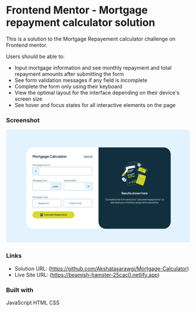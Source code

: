 # Frontend Mentor - Mortgage repayment calculator solution
This is a solution to the Mortgage Repayement calculator challenge on Frontend mentor.

Users should be able to:
- Input mortgage information and see monthly repayment and total repayment amounts after submitting the form
- See form validation messages if any field is incomplete
- Complete the form only using their keyboard
- View the optimal layout for the interface depending on their device's screen size
- See hover and focus states for all interactive elements on the page

### Screenshot

![alt text](Screenshot.png)

### Links

- Solution URL: (https://github.com/Akshatasarawgi/Mortgage-Calculator)
- Live Site URL: (https://beamish-hamster-25cac0.netlify.app)

### Built with
JavaScript
HTML
CSS

